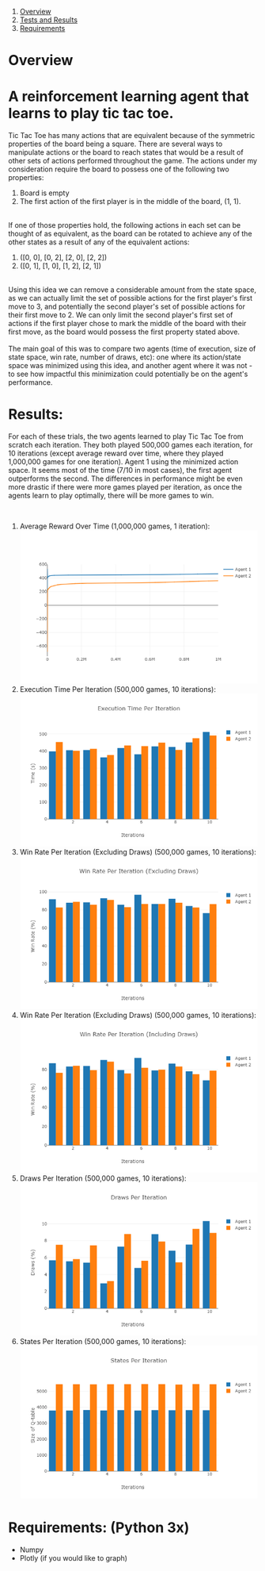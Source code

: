 
1. [Overview](#overview)			
2. [Tests and Results](#results)
3. [Requirements](#requirements)	


<a name="overview"></a>
<h1>Overview</h1>
<h1>
	A reinforcement learning agent that learns to play tic tac toe.
</h1>
<p>
	Tic Tac Toe has many actions that are equivalent because of the symmetric properties of the board being a square. There are several ways to manipulate actions or the board to reach states that would be a result of other sets of actions performed throughout the game. The actions under my consideration require the board to possess one of the following two properties:
	<br>
	<ol>
		<li>
			Board is empty
		</li>
		<li>
			The first action of the first player is in the middle of the board, (1, 1).
		</li>
	</ol>
	<br>
	If one of those properties hold, the following actions in each set can be thought of as equivalent, as the board can be rotated to achieve any of the other states as a result of any of the equivalent actions:
	<br>
	<ol>
		<li>
			([0, 0], [0, 2], [2, 0], [2, 2])
		</li>
		<li>
			([0, 1], [1, 0], [1, 2], [2, 1])
		</li>
	</ol>
	<br>
	Using this idea we can remove a considerable amount from the state space, as we can actually limit the set of possible actions for the first player's first move to 3, and potentially the second player's set of possible actions for their first move to 2. We can only limit the second player's first set of actions if the first player chose to mark the middle of the board with their first move, as the board would possess the first property stated above.
	<br>
	<br>
	The main goal of this was to compare two agents (time of execution, size of state space, win rate, number of draws, etc): one where its action/state space was minimized using this idea, and another agent where it was not - to see how impactful this minimization could potentially be on the agent's performance.
</p>
<a name="results"></a>
<h1>
	Results:
</h1>
<p>
	For each of these trials, the two agents learned to play Tic Tac Toe from scratch each iteration. They both played 500,000 games each iteration, for 10 iterations (except average reward over time, where they played 1,000,000 games for one iteration). Agent 1 using the minimized action space. It seems most of the time (7/10 in most cases), the first agent outperforms the second. The differences in performance might be even more drastic if there were more games played per iteration, as once the agents learn to play optimally, there will be more games to win.
</p>
<br>
<ol>
  <li> 
    Average Reward Over Time (1,000,000 games, 1 iteration):
    <img src="Avg Reward Over Time.png">
  </li>
  <li>
    Execution Time Per Iteration (500,000 games, 10 iterations):
    <img src="Execution Time Per Iteration.png">
  </li>
  <li>
    Win Rate Per Iteration (Excluding Draws) (500,000 games, 10 iterations):
    <img src="Win Rate Per Iteration (Excluding Draws).png">
  </li>
  <li>
    Win Rate Per Iteration (Excluding Draws) (500,000 games, 10 iterations):
    <img src="Win Rate Per Iteration (Including Draws).png">
  </li>
  <li>
    Draws Per Iteration (500,000 games, 10 iterations):
    <img src="Draws Per Iteration.png">
  </li>
  <li>
    States Per Iteration (500,000 games, 10 iterations):
    <img src="States Per Iteration.png">
  </li>
</ol>
	  

<a name="requirements"></a>
<h1>Requirements: (Python 3x)</h1>
<ul>
  <li>
    Numpy 
  </li>
  <li>
	Plotly (if you would like to graph)
  </li>
</ul>

